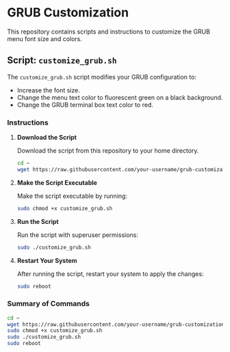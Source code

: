 # GRUB Customization

This repository contains scripts and instructions to customize the GRUB menu font size and colors.

## Script: `customize_grub.sh`

The `customize_grub.sh` script modifies your GRUB configuration to:
- Increase the font size.
- Change the menu text color to fluorescent green on a black background.
- Change the GRUB terminal box text color to red.

### Instructions

1. **Download the Script**

    Download the script from this repository to your home directory.

    ```sh
    cd ~
    wget https://raw.githubusercontent.com/your-username/grub-customization/main/customize_grub.sh
    ```

2. **Make the Script Executable**

    Make the script executable by running:

    ```sh
    sudo chmod +x customize_grub.sh
    ```

3. **Run the Script**

    Run the script with superuser permissions:

    ```sh
    sudo ./customize_grub.sh
    ```

4. **Restart Your System**

    After running the script, restart your system to apply the changes:

    ```sh
    sudo reboot
    ```

### Summary of Commands

```sh
cd ~
wget https://raw.githubusercontent.com/your-username/grub-customization/main/customize_grub.sh
sudo chmod +x customize_grub.sh
sudo ./customize_grub.sh
sudo reboot
